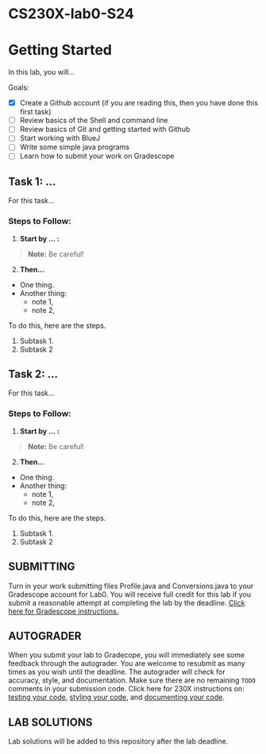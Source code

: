 # CS230X-lab0-S24
# Getting Started

In this lab, you will...

Goals:
- [x] Create a Github account (if you are reading this, then you have done this first task)
- [ ] Review basics of the Shell and command line
- [ ] Review basics of Git and getting started with Github
- [ ] Start working with BlueJ
- [ ] Write some simple java programs
- [ ] Learn how to submit your work on Gradescope

## Task 1: ...

For this task...

### Steps to Follow:

1. **Start by ... :**

> **Note:** Be careful! 

2. **Then...**
 
- One thing.
- Another thing:
  -  note 1,
  -  note 2,

To do this, here are the steps.

1) Subtask 1.
2) Subtask 2

## Task 2: ...

For this task...

### Steps to Follow:

1. **Start by ... :**

> **Note:** Be careful! 

2. **Then...**
 
- One thing.
- Another thing:
  -  note 1,
  -  note 2,

To do this, here are the steps.

1) Subtask 1.
2) Subtask 2

## SUBMITTING
Turn in your work submitting files Profile.java and Conversions.java to your Gradescope account for Lab0. You will receive full credit for this lab if you submit a reasonable attempt at completing the lab by the deadline. [Click here for Gradescope instructions.](https://docs.google.com/document/d/1zGAJrbdAhfPZVlyDP9N3MmdKXWvNo7rQqehKNM5Q0_M/edit) 

## AUTOGRADER
When you submit your lab to Gradecope, you will immediately see some feedback through the autograder. You are welcome to resubmit as many times as you wish until the deadline. The autograder will check for accuracy, style, and documentation. Make sure there are no remaining `TODO` comments in your submission code. Click here for 230X instructions on: [testing your code](https://docs.google.com/document/d/19cKOyolT8UtSfMNrVw8MGgVWS-lYgHpBs8g2Cf_8Vvc/edit#heading=h.rt39ohf1jp6s), [styling your code](https://docs.google.com/document/d/14uwj9HAjNKfFBm0ZjUpWR7jdqKSj13rudIEJaG74mPk/edit), and [documenting your code](https://docs.google.com/document/d/15uqs_NH8y2sAuLLpiZuSxlI0UsL6a8CHuWY_qcvF4B4/edit). 

## LAB SOLUTIONS
Lab solutions will be added to this repository after the lab deadline. 

